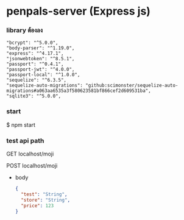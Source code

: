 # penpals-server (Express js)
### library ต้องลง
  ```
  "bcrypt": "^5.0.0",
  "body-parser": "^1.19.0",
  "express": "^4.17.1",
  "jsonwebtoken": "^8.5.1",
  "passport": "^0.4.1",
  "passport-jwt": "^4.0.0",
  "passport-local": "^1.0.0",
  "sequelize": "^6.3.5",
  "sequelize-auto-migrations": "github:scimonster/sequelize-auto-migrations#a063aa6535a3f580623581bf866cef2d609531ba",
  "sqlite3": "^5.0.0",
  ```

### start
$ npm start

### test api path
GET localhost/moji

POST localhost/moji
- body
  ```json
  {
    "test": "String",
    "store": "String",
    "price": 123
  }
  ```

